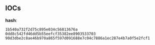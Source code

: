 
## IOCs

__hash__:

```text
1b540a732f2d75c895e034c56813676a
0dd8c542fd46dd5b55eefcf35382ee8903533703
90d3dbe2c8ae46b970a865f597d091688e7c04c7886a1ec287e4b7a0f5e2fcf1
```